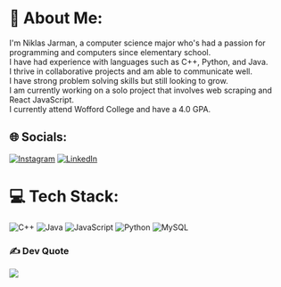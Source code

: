 # 💫 About Me:
I'm Niklas Jarman, a computer science major who's had a passion for programming and computers since elementary school. <br>I have had experience with languages such as C++, Python, and Java. <br>I thrive in collaborative projects and am able to communicate well. <br>I have strong problem solving skills but still looking to grow. <br>I am currently working on a solo project that involves web scraping and React JavaScript.<br>I currently attend Wofford College and have a 4.0 GPA.


## 🌐 Socials:
[![Instagram](https://img.shields.io/badge/Instagram-%23E4405F.svg?logo=Instagram&logoColor=white)](https://instagram.com/niklasjarman) [![LinkedIn](https://img.shields.io/badge/LinkedIn-%230077B5.svg?logo=linkedin&logoColor=white)](https://linkedin.com/in/niklasjarman) 

# 💻 Tech Stack:
![C++](https://img.shields.io/badge/c++-%2300599C.svg?style=for-the-badge&logo=c%2B%2B&logoColor=white) ![Java](https://img.shields.io/badge/java-%23ED8B00.svg?style=for-the-badge&logo=openjdk&logoColor=white) ![JavaScript](https://img.shields.io/badge/javascript-%23323330.svg?style=for-the-badge&logo=javascript&logoColor=%23F7DF1E) ![Python](https://img.shields.io/badge/python-3670A0?style=for-the-badge&logo=python&logoColor=ffdd54) ![MySQL](https://img.shields.io/badge/mysql-%2300000f.svg?style=for-the-badge&logo=mysql&logoColor=white)

### ✍️ Dev Quote
![](https://quotes-github-readme.vercel.app/api?type=horizontal&theme=radical)
